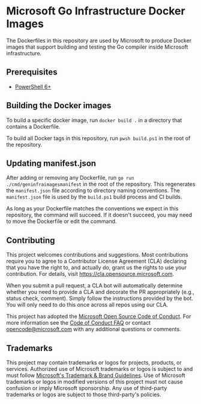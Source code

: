 # Microsoft Go Infrastructure Docker Images

The Dockerfiles in this repository are used by Microsoft to produce Docker images that support building and testing the Go compiler inside Microsoft infrastructure.

## Prerequisites

* [PowerShell 6+](https://docs.microsoft.com/en-us/powershell/scripting/install/installing-powershell)

## Building the Docker images

To build a specific docker image, run `docker build .` in a directory that contains a Dockerfile.

To build all Docker tags in this repository, run `pwsh build.ps1` in the root of the repository.

## Updating manifest.json

After adding or removing any Dockerfile, run `go run ./cmd/geninfraimagesmanifest` in the root of the repository.
This regenerates the `manifest.json` file according to directory naming conventions.
The `manifest.json` file is used by the `build.ps1` build process and CI builds.

As long as your Dockerfile matches the conventions we expect in this repository, the command will succeed.
If it doesn't succeed, you may need to move the Dockerfile or edit the command.

## Contributing

This project welcomes contributions and suggestions.  Most contributions require you to agree to a
Contributor License Agreement (CLA) declaring that you have the right to, and actually do, grant us
the rights to use your contribution. For details, visit https://cla.opensource.microsoft.com.

When you submit a pull request, a CLA bot will automatically determine whether you need to provide
a CLA and decorate the PR appropriately (e.g., status check, comment). Simply follow the instructions
provided by the bot. You will only need to do this once across all repos using our CLA.

This project has adopted the [Microsoft Open Source Code of Conduct](https://opensource.microsoft.com/codeofconduct/).
For more information see the [Code of Conduct FAQ](https://opensource.microsoft.com/codeofconduct/faq/) or
contact [opencode@microsoft.com](mailto:opencode@microsoft.com) with any additional questions or comments.

## Trademarks

This project may contain trademarks or logos for projects, products, or services. Authorized use of Microsoft 
trademarks or logos is subject to and must follow 
[Microsoft's Trademark & Brand Guidelines](https://www.microsoft.com/en-us/legal/intellectualproperty/trademarks/usage/general).
Use of Microsoft trademarks or logos in modified versions of this project must not cause confusion or imply Microsoft sponsorship.
Any use of third-party trademarks or logos are subject to those third-party's policies.
